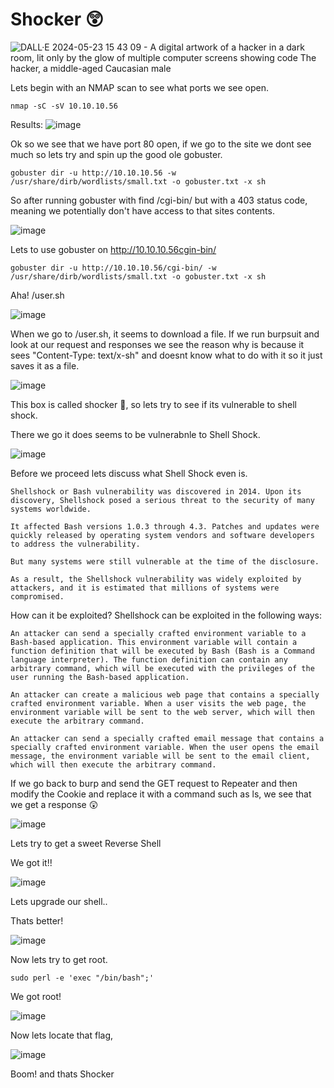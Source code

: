 # Shocker 😲

![DALL·E 2024-05-23 15 43 09 - A digital artwork of a hacker in a dark room, lit only by the glow of multiple computer screens showing code  The hacker, a middle-aged Caucasian male](https://github.com/marcusdjr/disney/assets/31329300/c7f7c23a-42c0-4d70-a048-6f2d495bcc43)

Lets begin with an NMAP scan to see what ports we see open.

    nmap -sC -sV 10.10.10.56

Results:
![image](https://github.com/marcusdjr/disney/assets/31329300/60980d16-1f76-488f-9304-3396c3f78469)

Ok so we see that we have port 80 open, if we go to the site we dont see much so lets try and spin up the good ole gobuster.

    gobuster dir -u http://10.10.10.56 -w /usr/share/dirb/wordlists/small.txt -o gobuster.txt -x sh  

So after running gobuster with find /cgi-bin/ but with a 403 status code, meaning we potentially don't have access to that sites contents.

![image](https://github.com/marcusdjr/disney/assets/31329300/83c339a3-4862-4d3e-859f-03220d36b2f1)

Lets to use gobuster on  http://10.10.10.56cgin-bin/ 

    gobuster dir -u http://10.10.10.56/cgi-bin/ -w /usr/share/dirb/wordlists/small.txt -o gobuster.txt -x sh 

Aha! /user.sh

![image](https://github.com/marcusdjr/disney/assets/31329300/1cb4233c-aa06-4b42-bfe3-3696fde11825)

When we go to /user.sh, it seems to download a file. If we run burpsuit and look at our request and responses we see the reason why is because it sees "Content-Type: text/x-sh" and doesnt know what to do with it so it just saves it as a file.

![image](https://github.com/marcusdjr/disney/assets/31329300/cc59f9d8-ff14-4c85-95c3-e21f5b89b210)

This box is called shocker 🤔, so lets try to see if its vulnerable to shell shock.

There we go it does seems to be vulnerabnle to Shell Shock.

![image](https://github.com/marcusdjr/disney/assets/31329300/fb2c8f9d-c489-488c-8b29-bf2286b2c428)

Before we proceed lets discuss what Shell Shock even is.

    Shellshock or Bash vulnerability was discovered in 2014. Upon its discovery, Shellshock posed a serious threat to the security of many systems worldwide.

    It affected Bash versions 1.0.3 through 4.3. Patches and updates were quickly released by operating system vendors and software developers to address the vulnerability.

    But many systems were still vulnerable at the time of the disclosure.

    As a result, the Shellshock vulnerability was widely exploited by attackers, and it is estimated that millions of systems were compromised.

How can it be exploited?
    Shellshock can be exploited in the following ways:

    An attacker can send a specially crafted environment variable to a Bash-based application. This environment variable will contain a function definition that will be executed by Bash (Bash is a Command language interpreter). The function definition can contain any arbitrary command, which will be executed with the privileges of the user running the Bash-based application.

    An attacker can create a malicious web page that contains a specially crafted environment variable. When a user visits the web page, the environment variable will be sent to the web server, which will then execute the arbitrary command.

    An attacker can send a specially crafted email message that contains a specially crafted environment variable. When the user opens the email message, the environment variable will be sent to the email client, which will then execute the arbitrary command.

If we go back to burp and send the GET request to Repeater and then modify the Cookie and replace it with a command such as ls, we see that we get a response 😲

![image](https://github.com/marcusdjr/disney/assets/31329300/ba981370-1f79-4b03-8916-ce6304fca816)

Lets try to get a sweet Reverse Shell

We got it!!

![image](https://github.com/marcusdjr/disney/assets/31329300/d347114f-2472-4599-92a4-c822f60c5129)

Lets upgrade our shell..

Thats better!

![image](https://github.com/marcusdjr/disney/assets/31329300/83aaeafe-7a5b-47ef-8e17-6b7af1c3caa6)

Now lets try to get root.

    sudo perl -e 'exec "/bin/bash";'

We got root!

![image](https://github.com/marcusdjr/disney/assets/31329300/3241b033-307b-4ebf-af60-3b3b1b708d0e)


Now lets locate that flag,

![image](https://github.com/marcusdjr/disney/assets/31329300/b403006b-2546-4403-b168-e353cc3e2aaf)

Boom! and thats Shocker
